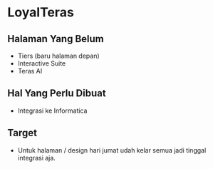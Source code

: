 # LoyalTeras

## Halaman Yang Belum

- Tiers (baru halaman depan)
- Interactive Suite
- Teras AI

## Hal Yang Perlu Dibuat

- Integrasi ke Informatica

## Target

- Untuk halaman / design hari jumat udah kelar semua jadi tinggal integrasi aja.
